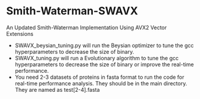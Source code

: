 # Smith-Waterman-SWAVX
An Updated Smith-Waterman Implementation Using AVX2 Vector Extensions

 - SWAVX_beysian_tuning.py will run the Beysian optimizer to tune the gcc hyperparameters to decrease the size of binary.
 - SWAVX_tuning.py will run a Evolutionary algorithm to tune the gcc hyperparameters to decrease the size of binary or improve the real-time performance.
 - You need 2-3 datasets of proteins in fasta format to run the code for real-time performance analysis. They should be in the main directory. They are named as test[2-4].fasta 

